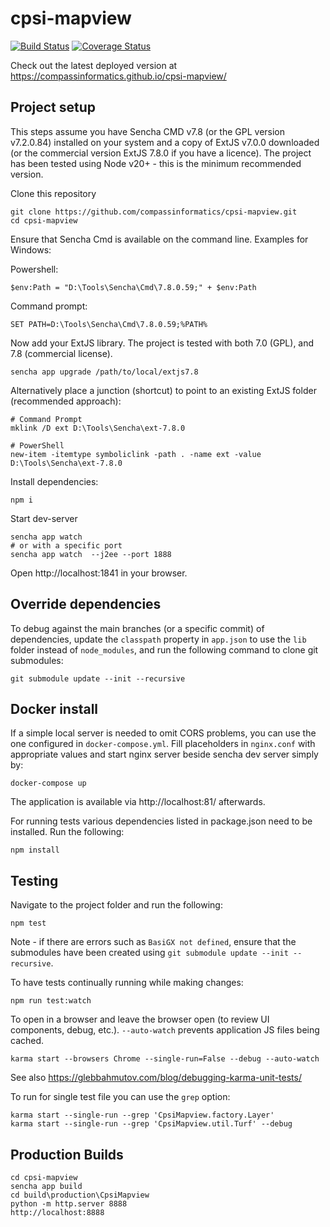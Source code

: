 # cpsi-mapview

[![Build Status](https://travis-ci.org/compassinformatics/cpsi-mapview.svg?branch=master)](https://travis-ci.org/compassinformatics/cpsi-mapview)
[![Coverage Status](https://coveralls.io/repos/compassinformatics/cpsi-mapview/badge.svg?branch=master&service=github)](https://coveralls.io/github/compassinformatics/cpsi-mapview?branch=master)

Check out the latest deployed version at https://compassinformatics.github.io/cpsi-mapview/

## Project setup

This steps assume you have Sencha CMD v7.8 (or the GPL version v7.2.0.84) installed on your system and a copy of ExtJS v7.0.0 downloaded (or
the commercial version ExtJS 7.8.0 if you have a licence).
The project has been tested using Node v20+ - this is the minimum recommended version.

Clone this repository

```
git clone https://github.com/compassinformatics/cpsi-mapview.git
cd cpsi-mapview
```

Ensure that Sencha Cmd is available on the command line. Examples for Windows:

Powershell:

```
$env:Path = "D:\Tools\Sencha\Cmd\7.8.0.59;" + $env:Path
```

Command prompt:

```
SET PATH=D:\Tools\Sencha\Cmd\7.8.0.59;%PATH%
```

Now add your ExtJS library. The project is tested with both 7.0 (GPL), and 7.8 (commercial license).

```
sencha app upgrade /path/to/local/extjs7.8
```

Alternatively place a junction (shortcut) to point to an existing ExtJS folder (recommended approach):

```
# Command Prompt
mklink /D ext D:\Tools\Sencha\ext-7.8.0

# PowerShell
new-item -itemtype symboliclink -path . -name ext -value D:\Tools\Sencha\ext-7.8.0
```

Install dependencies:

```
npm i
```


Start dev-server

```
sencha app watch
# or with a specific port
sencha app watch  --j2ee --port 1888
```

Open http://localhost:1841 in your browser.

## Override dependencies

To debug against the main branches (or a specific commit) of dependencies, update the `classpath` property in `app.json` to use the `lib` folder instead of `node_modules`,
and run the following command to clone git submodules:

```
git submodule update --init --recursive
```

## Docker install

If a simple local server is needed to omit CORS problems, you can use the one configured in `docker-compose.yml`.
Fill placeholders in `nginx.conf` with appropriate values and start nginx server beside sencha dev server simply by:

```
docker-compose up
```

The application is available via http://localhost:81/ afterwards.

For running tests various dependencies listed in package.json need to be installed. Run the following:

```
npm install
```

## Testing

Navigate to the project folder and run the following:

```
npm test
```

Note - if there are errors such as `BasiGX not defined`, ensure that the submodules have been
created using `git submodule update --init --recursive`.

To have tests continually running while making changes:

```
npm run test:watch
```

To open in a browser and leave the browser open (to review UI components, debug, etc.).
`--auto-watch` prevents application JS files being cached.

```
karma start --browsers Chrome --single-run=False --debug --auto-watch
```

See also https://glebbahmutov.com/blog/debugging-karma-unit-tests/

To run for single test file you can use the `grep` option:

```
karma start --single-run --grep 'CpsiMapview.factory.Layer'
karma start --single-run --grep 'CpsiMapview.util.Turf' --debug
```

## Production Builds

```
cd cpsi-mapview
sencha app build
cd build\production\CpsiMapview
python -m http.server 8888
http://localhost:8888
```
